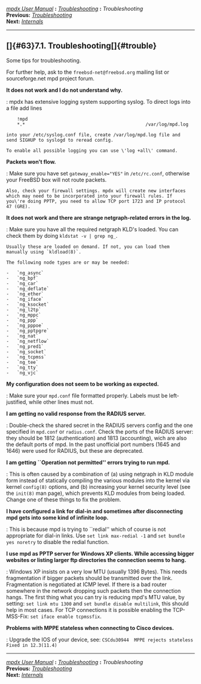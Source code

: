 [*mpdx User Manual*](README.md) **:** [*Troubleshooting*](mpd62.md)
**:** *Troubleshooting*\
**Previous:** [*Troubleshooting*](mpd62.md)\
**Next:** [*Internals*](mpd64.md)

------------------------------------------------------------------------

## []{#63}7.1. Troubleshooting[]{#trouble}

Some tips for troubleshooting.

For further help, ask to the `freebsd-net@freebsd.org` mailing list or
sourceforge.net mpd project forum.

****It does not work and I do not understand why.****

:   mpdx has extensive logging system supporting syslog. To direct logs
    into a file add lines

        !mpd
        *.*                                             /var/log/mpd.log

    into your /etc/syslog.conf file, create /var/log/mpd.log file and
    send SIGHUP to syslogd to reread config.

    To enable all possible logging you can use \'log +all\' command.

****Packets won\'t flow.****

:   Make sure you have set `gateway_enable="YES"` in `/etc/rc.conf`,
    otherwise your FreeBSD box will not route packets.

    Also, check your firewall settings. mpdx will create new interfaces
    which may need to be incorporated into your firewall rules. If
    you\'re doing PPTP, you need to allow TCP port 1723 and IP protocol
    47 (GRE).

****It does not work and there are strange netgraph-related errors in the log.****

:   Make sure you have all the required netgraph KLD\'s loaded. You can
    check them by doing ` kldstat -v | grep ng_ `.

    Usually these are loaded on demand. If not, you can load them
    manually using `kldload(8)`.

    The following node types are or may be needed:

    -   `ng_async`
    -   `ng_bpf`
    -   `ng_car`
    -   `ng_deflate`
    -   `ng_ether`
    -   `ng_iface`
    -   `ng_ksocket`
    -   `ng_l2tp`
    -   `ng_mppc`
    -   `ng_ppp`
    -   `ng_pppoe`
    -   `ng_pptpgre`
    -   `ng_nat`
    -   `ng_netflow`
    -   `ng_pred1`
    -   `ng_socket`
    -   `ng_tcpmss`
    -   `ng_tee`
    -   `ng_tty`
    -   `ng_vjc`

****My configuration does not seem to be working as expected.****

:   Make sure your `mpd.conf` file formatted properly. Labels must be
    left-justified, while other lines must not.

****I am getting no valid response from the RADIUS server.****

:   Double-check the shared secret in the RADIUS servers config and the
    one specified in `mpd.conf` or `radius.conf`. Check the ports of the
    RADIUS server: they should be 1812 (authentication) and 1813
    (accounting), wich are also the default ports of mpd. In the past
    unofficial port numbers (1645 and 1646) were used for RADIUS, but
    these are deprecated.

****I am getting \`\`Operation not permitted\'\' errors trying to run mpd.****

:   This is often caused by a combination of (a) using netgraph in KLD
    module form instead of statically compiling the various modules into
    the kernel via kernel `config(8)` options, and (b) increasing your
    kernel security level (see the `init(8)` man page), which prevents
    KLD modules from being loaded. Change one of these things to fix the
    problem.

****I have configured a link for dial-in and sometimes after disconnecting mpd gets into some kind of infinite loop.****

:   This is because mpd is trying to \`\`redial\'\' which of course is
    not appropriate for dial-in links. Use `set link max-redial -1` and
    `set bundle yes noretry` to disable the redial function.

****I use mpd as PPTP server for Windows XP clients. While accessing bigger websites or listing larger ftp directories the connection seems to hang.****

:   Windows XP insists on a very low MTU (usually 1396 Bytes). This
    needs fragmentation if bigger packets should be transmitted over the
    link. Fragmentation is negotiated at ICMP level. If there is a bad
    router somewhere in the network dropping such packets then the
    connection hangs. The first thing what you can try is reducing
    mpd\'s MTU value, by setting: `set link mtu 1300` and
    `set bundle disable multilink`, this should help in most cases. For
    TCP connections it is possible enabling the TCP-MSS-Fix:
    `set iface enable tcpmssfix`.

****Problems with MPPE stateless when connecting to Cisco devices.****

:   Upgrade the IOS of your device, see:
    `CSCdu30944  MPPE rejects stateless        Fixed in 12.3(11.4)`

------------------------------------------------------------------------

[*mpdx User Manual*](README.md) **:** [*Troubleshooting*](mpd62.md)
**:** *Troubleshooting*\
**Previous:** [*Troubleshooting*](mpd62.md)\
**Next:** [*Internals*](mpd64.md)
